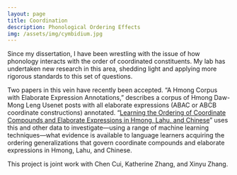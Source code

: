 ```yaml
---
layout: page
title: Coordination
description: Phonological Ordering Effects
img: /assets/img/cymbidium.jpg
---
```


Since my dissertation, I have been wrestling with the issue of how phonology interacts with the order of coordinated constituents. My lab has undertaken new research in this area, shedding light and applying more rigorous standards to this set of questions.

Two papers in this vein have recently been accepted. “A Hmong Corpus with Elaborate Expression Annotations,” describes a corpus of Hmong Daw-Mong Leng Usenet posts with all elaborate expressions (ABAC or ABCB coordinate constructions) annotated. “[Learning the Ordering of Coordinate Compounds and Elaborate Expressions in Hmong, Lahu, and Chinese](https://openreview.net/pdf?id=fez-cJ4f4It)” uses this and other data to investigate—using a range of machine learning techniques—what evidence is available to language learners acquiring the ordering generalizations that govern coordinate compounds and elaborate expressions in Hmong, Lahu, and Chinese.

This project is joint work with Chen Cui, Katherine Zhang, and Xinyu Zhang.